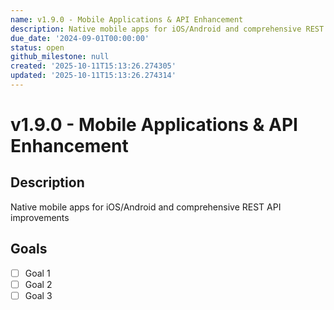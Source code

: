```yaml
---
name: v1.9.0 - Mobile Applications & API Enhancement
description: Native mobile apps for iOS/Android and comprehensive REST API improvements
due_date: '2024-09-01T00:00:00'
status: open
github_milestone: null
created: '2025-10-11T15:13:26.274305'
updated: '2025-10-11T15:13:26.274314'
---
```


# v1.9.0 - Mobile Applications & API Enhancement

## Description

Native mobile apps for iOS/Android and comprehensive REST API improvements

## Goals

- [ ] Goal 1
- [ ] Goal 2
- [ ] Goal 3